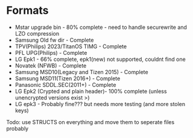 # Formats
- Mstar upgrade bin - 80% complete - need to handle securewrite and LZO compression
- Samsung Old fw dir - Complete
- TPV(Philips) 2023/TitanOS TIMG - Complete
- PFL UPG(Philips) - Complete
- LG Epk1 - 66% complete, epk1(new) not supported, couldnt find one
- Novatek (NFWB) - Complete
- Samsung MSD10(Legacy and Tizen 2015) - Complete
- Samsung MSD11(Tizen 2016+) - Complete
- Panasonic SDDL.SEC(2011+) - Complete
- LG Epk2 (Crypted and plain header)- 100% complete (unless unencrypted versions exist  >)
- LG epk3 - Probably fine??? but needs more testing     (and more stolen keys)

Todo: use STRUCTS on everything and move them to seperate files probably